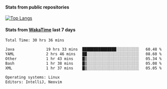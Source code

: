 #### Stats from public repositories

[![Top Langs](https://github-readme-stats.vercel.app/api/top-langs/?username=hyoghurt&layout=compact&exclude_repo=multiserver,docker_compose&langs_count=6)](https://github.com/anuraghazra/github-readme-stats)

#### Stats from [WakaTime](https://wakatime.com/@hyoghurt) last 7 days
<!--START_SECTION:waka-->

```txt
Total Time: 30 hrs 36 mins

Java              19 hrs 33 mins  ███████████████░░░░░░░░░░   60.48 %
YAML              2 hrs 46 mins   ██░░░░░░░░░░░░░░░░░░░░░░░   08.60 %
Other             1 hr 43 mins    █▒░░░░░░░░░░░░░░░░░░░░░░░   05.34 %
Bash              1 hr 38 mins    █▒░░░░░░░░░░░░░░░░░░░░░░░   05.08 %
XML               1 hr 37 mins    █▒░░░░░░░░░░░░░░░░░░░░░░░   05.05 %

Operating systems: Linux
Editors: IntelliJ, Neovim
```

<!--END_SECTION:waka-->

